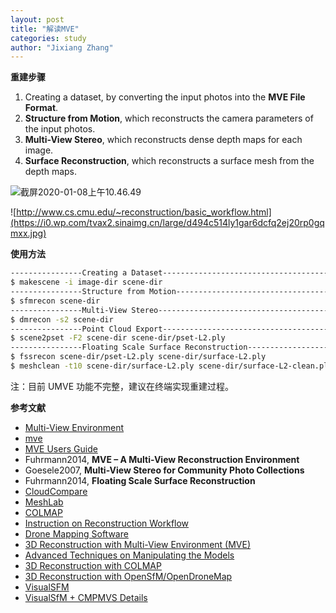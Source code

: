 ```yaml
---
layout: post
title: "解读MVE"
categories: study
author: "Jixiang Zhang"
---
```


**重建步骤**

1. Creating a dataset, by converting the input photos into the **MVE File Format**.
2. **Structure from Motion**, which reconstructs the camera parameters of the input photos.
3. **Multi-View Stereo**, which reconstructs dense depth maps for each image.
4. **Surface Reconstruction**, which reconstructs a surface mesh from the depth maps.

![截屏2020-01-08上午10.46.49](https://i0.wp.com/tvax2.sinaimg.cn/large/d494c514gy1gaoymcmfnlj213w09sk6x.jpg)

![http://www.cs.cmu.edu/~reconstruction/basic_workflow.html](https://i0.wp.com/tvax2.sinaimg.cn/large/d494c514ly1gar6dcfq2ej20rp0gqmxx.jpg)

**使用方法**

```bash
----------------Creating a Dataset------------------------------------------
$ makescene -i image-dir scene-dir
----------------Structure from Motion---------------------------------------
$ sfmrecon scene-dir
----------------Multi-View Stereo-------------------------------------------
$ dmrecon -s2 scene-dir
----------------Point Cloud Export------------------------------------------
$ scene2pset -F2 scene-dir scene-dir/pset-L2.ply
----------------Floating Scale Surface Reconstruction-----------------------
$ fssrecon scene-dir/pset-L2.ply scene-dir/surface-L2.ply
$ meshclean -t10 scene-dir/surface-L2.ply scene-dir/surface-L2-clean.ply
```

注：目前 UMVE 功能不完整，建议在终端实现重建过程。

**参考文献**

- [Multi-View Environment](https://www.gcc.tu-darmstadt.de/home/proj/mve/)
- [mve](https://github.com/simonfuhrmann/mve)
- [MVE Users Guide](https://github.com/simonfuhrmann/mve/wiki/MVE-Users-Guide)
- Fuhrmann2014, **MVE – A Multi-View Reconstruction Environment**
- Goesele2007, **Multi-View Stereo for Community Photo Collections**
- Fuhrmann2014, **Floating Scale Surface Reconstruction**
- [CloudCompare](https://github.com/CloudCompare/CloudCompare)
- [MeshLab](http://www.meshlab.net/)
- [COLMAP](https://colmap.github.io/install.html)
- [Instruction on Reconstruction Workflow](http://www.cs.cmu.edu/~reconstruction/basic_workflow.html)
- [Drone Mapping Software](https://www.opendronemap.org/)
- [3D Reconstruction with Multi-View Environment (MVE)](http://www.cs.cmu.edu/~reconstruction/MVE.html)
- [Advanced Techniques on Manipulating the Models](http://www.cs.cmu.edu/~reconstruction/advanced.html)
- [3D Reconstruction with COLMAP](http://www.cs.cmu.edu/~reconstruction/colmap.html)
- [3D Reconstruction with OpenSfM/OpenDroneMap](http://www.cs.cmu.edu/~reconstruction/opendronemap.html)
- [VisualSFM](http://ccwu.me/vsfm/)
- [VisualSfM + CMPMVS Details](https://www.tanksandtemples.org/details/13/)
